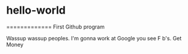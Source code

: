 # hello-world
=============
First Github program


Wassup wassup peoples. I'm gonna work at Google you see
F b's. Get Money

